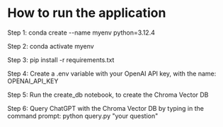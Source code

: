 # How to run the application

Step 1: conda create --name myenv python=3.12.4

Step 2: conda activate myenv

Step 3: pip install -r requirements.txt

Step 4: Create a .env variable with your OpenAI API key, with the name: OPENAI_API_KEY

Step 5: Run the create_db notebook, to create the Chroma Vector DB

Step 6: Query ChatGPT with the Chroma Vector DB by typing in the command prompt: python query.py "your question"
